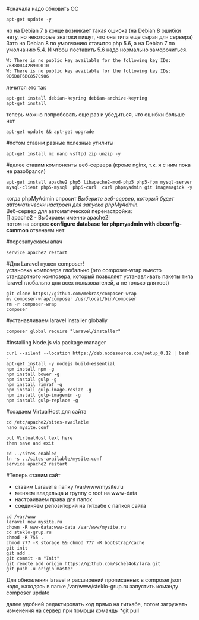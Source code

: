 #сначала надо обновить ОС
```
apt-get update -y 
```
но на Debian 7 в конце возникает такая ошибка (на Debian 8 ошибки нету, но некоторые знатоки пишут, что она типа еще сырая для сервера)  
Зато на Debian 8 по умолчанию ставится php 5.6, а на Debian 7 по умолчанию 5.4. И чтобы поставить 5.6 надо нормально заморочиться.
```
W: There is no public key available for the following key IDs:
7638D0442B90D010
W: There is no public key available for the following key IDs:
9D6D8F6BC857C906
```
лечится это так
```
apt-get install debian-keyring debian-archive-keyring
apt-get install
```

теперь можно попробовать еще раз и убедиться, что ошибки больше нет
```
apt-get update && apt-get upgrade
```

#потом ставим разные полезные утилиты
```
apt-get install mc nano vsftpd zip unzip -y    
```

#далее ставим компоненты веб-сервера (кроме nginx, т.к. я с ним пока не разобрался)
```
apt-get install apache2 php5 libapache2-mod-php5 php5-fpm mysql-server mysql-client php5-mysql  php5-curl  curl phpmyadmin git imagemagick -y
```
когда phpMyAdmin спросит *Выберите веб-сервер, который будет автоматически настроен для запуска phpMyAdmin.*  
Веб-сервер для автоматической перенастройки:  
[] apache2     - Выбираем именно apache2!  
потом на вопрос **configure database for phpmyadmin with dbconfig-common** отвечаем нет  

#перезапускаем апач
```
service apache2 restart
```


#Для Laravel нужен composer!  
установка композера глобально (это composer-wrap вместо стандартного композера, который позволяет устанавливать пакеты типа laravel глобально для всех пользователей, а не только для root)
```
git clone https://github.com/mekras/composer-wrap
mv composer-wrap/composer /usr/local/bin/composer
rm -r composer-wrap
composer
```

#устанавливаем laravel installer globally
```
composer global require "laravel/installer"
```

#Installing Node.js via package manager
```
curl --silent --location https://deb.nodesource.com/setup_0.12 | bash -
apt-get install -y nodejs build-essential
npm install npm -g
npm install bower -g
npm install gulp -g
npm install rimraf -g
npm install gulp-image-resize -g
npm install gulp-imagemin -g
npm install gulp-replace -g
```

#создаем VirtualHost для сайта
```
cd /etc/apache2/sites-available
nano mysite.conf

put VirtualHost text here
then save and exit

cd ../sites-enabled
ln -s ../sites-available/mysite.conf
service apache2 restart
```

#Теперь ставим сайт
- ставим Laravel в папку /var/www/mysite.ru
- меняем владельца и группу с root на www-data 
- настраиваем права для папок
- соединяем репозиторий на гитхабе с папкой сайта
```
cd /var/www
laravel new mysite.ru
chown -R www-data:www-data /var/www/mysite.ru
cd steklo-grup.ru
chmod -R 755 .
chmod 777 -R storage && chmod 777 -R bootstrap/cache
git init
git add .
git commit -m "Init"
git remote add origin https://github.com/schel4ok/lara.git
git push -u origin master
```

Для обновления laravel и расширений прописанных в composer.json надо, находясь в папке /var/www/steklo-grup.ru запустить команду 
composer update


далее удобней редактировать код прямо на гитхабе, потом загружать изменения на сервер при помощи команды 
*git pull
